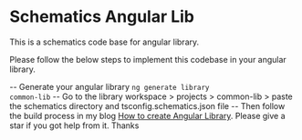 # Schematics Angular Lib

This is a schematics code base for angular library.

Please follow the below steps to implement this codebase in your angular library.

-- Generate your angular library <code>ng generate library common-lib</code>
-- Go to the library workspace > projects > common-lib > paste the schematics directory and tsconfig.schematics.json file
-- Then follow the build process in my blog <a href="https://www.dinecodes.com/how-to-create-angular-library-and-use-it-as-a-component/" title="How to create Angular Library">How to create Angular Library</a>. Please give a star if you got help from it. Thanks